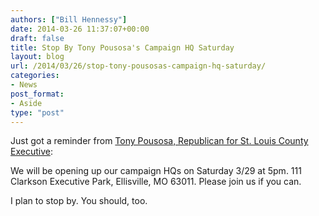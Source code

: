 ```yaml
---
authors: ["Bill Hennessy"]
date: 2014-03-26 11:37:07+00:00
draft: false
title: Stop By Tony Pousosa's Campaign HQ Saturday
layout: blog
url: /2014/03/26/stop-tony-pousosas-campaign-hq-saturday/
categories:
- News
post_format:
- Aside
type: "post"
---
```


Just got a reminder from [Tony Pousosa, Republican for St. Louis County Executive](https://hennessysview.com/2014/03/25/tony-pousosa-county-executive/):

We will be opening up our campaign HQs on Saturday 3/29 at 5pm. 111 Clarkson Executive Park, Ellisville, MO 63011. Please join us if you can.



I plan to stop by. You should, too.

